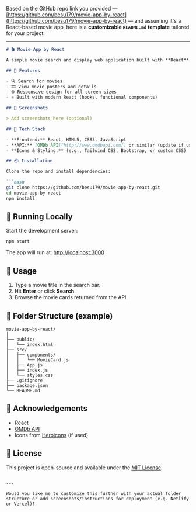 Based on the GitHub repo link you provided — [https://github.com/besu179/movie-app-by-react](https://github.com/besu179/movie-app-by-react) — and assuming it's a React-based movie app, here is a **customizable `README.md` template** tailored for your project:

---

````markdown
# 🎬 Movie App by React

A simple movie search and display web application built with **React**. It fetches movie data from a public API and displays it in a user-friendly UI.

## 🚀 Features

- 🔍 Search for movies
- 🎞️ View movie posters and details
- 🌐 Responsive design for all screen sizes
- ⚛️ Built with modern React (hooks, functional components)

## 📸 Screenshots

> Add screenshots here (optional)

## 🧰 Tech Stack

- **Frontend:** React, HTML5, CSS3, JavaScript
- **API:** [OMDb API](http://www.omdbapi.com/) or similar (update if using a different API)
- **Icons & Styling:** (e.g., Tailwind CSS, Bootstrap, or custom CSS)

## 📦 Installation

Clone the repo and install dependencies:

```bash
git clone https://github.com/besu179/movie-app-by-react.git
cd movie-app-by-react
npm install
````

## 🧪 Running Locally

Start the development server:

```bash
npm start
```

The app will run at: [http://localhost:3000](http://localhost:3000)

## 🔧 Usage

1. Type a movie title in the search bar.
2. Hit **Enter** or click **Search**.
3. Browse the movie cards returned from the API.

## 📁 Folder Structure (example)

```
movie-app-by-react/
│
├── public/
│   └── index.html
├── src/
│   ├── components/
│   │   └── MovieCard.js
│   ├── App.js
│   ├── index.js
│   └── styles.css
├── .gitignore
├── package.json
└── README.md
```

## 🙌 Acknowledgements

* [React](https://reactjs.org/)
* [OMDb API](http://www.omdbapi.com/)
* Icons from [Heroicons](https://heroicons.com/) (if used)

## 📃 License

This project is open-source and available under the [MIT License](LICENSE).

```

---

Would you like me to customize this further with your actual folder structure or add screenshots/instructions for deployment (e.g. Netlify or Vercel)?
```
